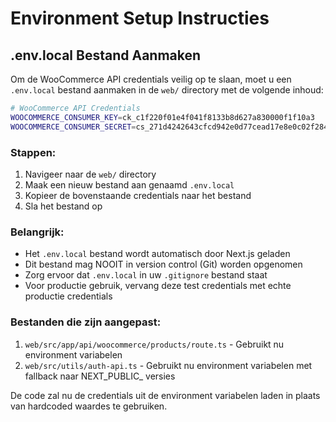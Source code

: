 # Environment Setup Instructies

## .env.local Bestand Aanmaken

Om de WooCommerce API credentials veilig op te slaan, moet u een `.env.local` bestand aanmaken in de `web/` directory met de volgende inhoud:

```bash
# WooCommerce API Credentials
WOOCOMMERCE_CONSUMER_KEY=ck_c1f220f01e4f041f8133b8d627a830000f1f10a3
WOOCOMMERCE_CONSUMER_SECRET=cs_271d4242643cfcd942e0d77cead17e8e0c02f284
```

### Stappen:

1. Navigeer naar de `web/` directory
2. Maak een nieuw bestand aan genaamd `.env.local`
3. Kopieer de bovenstaande credentials naar het bestand
4. Sla het bestand op

### Belangrijk:

- Het `.env.local` bestand wordt automatisch door Next.js geladen
- Dit bestand mag NOOIT in version control (Git) worden opgenomen
- Zorg ervoor dat `.env.local` in uw `.gitignore` bestand staat
- Voor productie gebruik, vervang deze test credentials met echte productie credentials

### Bestanden die zijn aangepast:

1. `web/src/app/api/woocommerce/products/route.ts` - Gebruikt nu environment variabelen
2. `web/src/utils/auth-api.ts` - Gebruikt nu environment variabelen met fallback naar NEXT_PUBLIC_ versies

De code zal nu de credentials uit de environment variabelen laden in plaats van hardcoded waardes te gebruiken.
